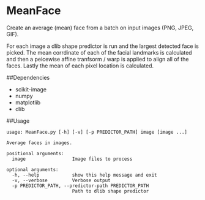 # MeanFace
Create an average (mean) face from a batch on input images (PNG, JPEG, GIF).

For each image a dlib shape predictor is run and the largest detected face is picked. The mean corrdinate of each of the facial landmarks is calculated and then a peicewise affine tranfsorm / warp is applied to align all of the faces. Lastly the mean of each pixel location is calculated.

##Dependencies
- scikit-image
- numpy
- matplotlib
- dlib

##Usage

    usage: MeanFace.py [-h] [-v] [-p PREDICTOR_PATH] image [image ...]
    
    Average faces in images.
    
    positional arguments:
      image                 Image files to process

    optional arguments:
      -h, --help            show this help message and exit
      -v, --verbose         Verbose output
      -p PREDICTOR_PATH, --predictor-path PREDICTOR_PATH
                            Path to dlib shape predictor
